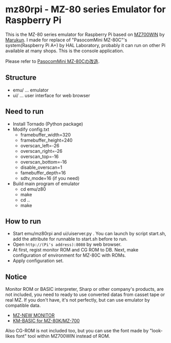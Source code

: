 # mz80rpi - MZ-80 series Emulator for Raspberry Pi
This is the MZ-80 series emulator for Raspberry Pi based on [MZ700WIN](http://retropc.net/mz-memories/mz700/) by [Marukun](http://retropc.net/mz-memories/). I made for replace of "PasocomMini MZ-80C"'s system(Raspberry Pi A+) by HAL Laboratory, probably it can run on other Pi available at many shops. This is the console application.

Please refer to [PasocomMini MZ-80Cの改造](http://cwaweb.bai.ne.jp/~ohishi/zakki/pcmini.html).
## Structure
* emu/ … emulator
* ui/ … user interface for web browser
## Need to run
* Install Tornado (Python package)
* Modify config.txt
    * framebuffer_width=320
    * framebuffer_height=240
    * overscan_left=-26
    * overscan_right=-26
    * overscan_top=-16
    * overscan_bottom=-16
    * disable_overscan=1
    * famebuffer_depth=16
    * sdtv_mode=16 (if you need)
* Build main program of emulator
    * cd emu/z80
    * make
    * cd ..
    * make
## How to run
* Start emu/mz80rpi and ui/uiserver.py . You can launch by script start.sh, add the attribute for runnable to start.sh before to run.
* Open ``http://(Pi's address):8080`` by web browser.
* At first, regist monitor ROM and CG ROM to DB. Next, make configuration of environment for MZ-80C with ROMs.
* Apply configuration set.
## Notice
Monitor ROM or BASIC interpreter, Sharp or other company's products, are not included, you need to ready to use converted datas from casset tape or real MZ. If you don't have, it's not perfectly, but can use emulator by compatible data.
* [MZ-NEW MONITOR](http://retropc.net/mz-memories/mz700/kyodaku.html)
* [KM-BASIC for MZ-80K/MZ-700](http://www.vector.co.jp/soft/other/other/se499422.html)

Also CG-ROM is not included too, but you can use the font  made by "look-likes font" tool within MZ700WIN instead of ROM.